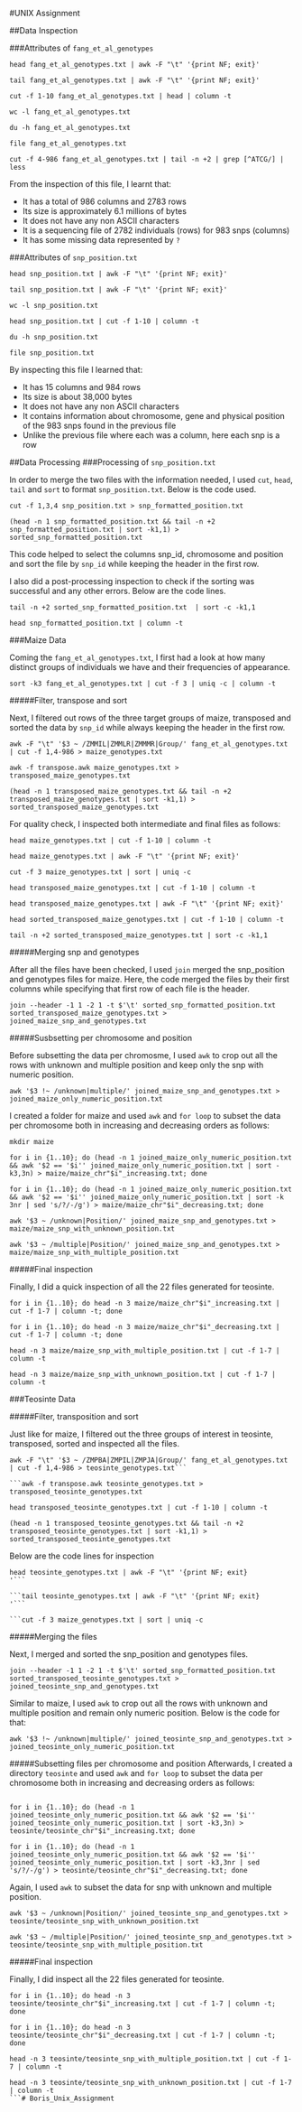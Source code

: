 #UNIX Assignment

##Data Inspection

###Attributes of `fang_et_al_genotypes`

```
head fang_et_al_genotypes.txt | awk -F "\t" '{print NF; exit}'
```

```
tail fang_et_al_genotypes.txt | awk -F "\t" '{print NF; exit}'
```

```
cut -f 1-10 fang_et_al_genotypes.txt | head | column -t
```

```
wc -l fang_et_al_genotypes.txt 
```

```
du -h fang_et_al_genotypes.txt
```

```
file fang_et_al_genotypes.txt
```

```
cut -f 4-986 fang_et_al_genotypes.txt | tail -n +2 | grep [^ATCG/] | less
```

From the inspection of this file, I learnt that:

* It has a total of 986 columns and 2783 rows
* Its size is approximately 6.1 millions of bytes
* It does not have any non ASCII characters
* It is a sequencing file of 2782 individuals (rows) for 983 snps (columns)
* It has some missing data represented by `?`


###Attributes of `snp_position.txt`

```
head snp_position.txt | awk -F "\t" '{print NF; exit}'
```

```
tail snp_position.txt | awk -F "\t" '{print NF; exit}'
```

```
wc -l snp_position.txt
```

```
head snp_position.txt | cut -f 1-10 | column -t
```

```
du -h snp_position.txt
```

```
file snp_position.txt 
```

By inspecting this file I learned that:

* It has 15 columns and 984 rows
* Its size is about 38,000 bytes
* It does not have any non ASCII characters
* It contains information about chromosome, gene and physical position of the 983 snps found in the previous file
* Unlike the previous file where each was a column, here each snp is a row

##Data Processing
###Processing of `snp_position.txt`

In order to merge the two files with the information needed, I used `cut`, `head`, `tail` and `sort` to format `snp_position.txt`. Below is the code used.
```
cut -f 1,3,4 snp_position.txt > snp_formatted_position.txt
```

```
(head -n 1 snp_formatted_position.txt && tail -n +2 snp_formatted_position.txt | sort -k1,1) > sorted_snp_formatted_position.txt
```

This code helped to select the columns snp_id, chromosome and position and sort the file by `snp_id` while keeping the header in the first row. 

I also did a post-processing inspection to check if the sorting was successful and any other errors. Below are the code lines.

```
tail -n +2 sorted_snp_formatted_position.txt  | sort -c -k1,1
```

```
head snp_formatted_position.txt | column -t
```


###Maize Data  

Coming the `fang_et_al_genotypes.txt`, I first had a look at how many distinct groups of individuals we have and their frequencies of appearance. 

```
sort -k3 fang_et_al_genotypes.txt | cut -f 3 | uniq -c | column -t
```

#####Filter, transpose and sort  

Next, I filtered out rows of the three target groups of maize, transposed and sorted the data by `snp_id` while always keeping the header in the first row.

```
awk -F "\t" '$3 ~ /ZMMIL|ZMMLR|ZMMMR|Group/' fang_et_al_genotypes.txt | cut -f 1,4-986 > maize_genotypes.txt
```

```
awk -f transpose.awk maize_genotypes.txt > transposed_maize_genotypes.txt
```

```
(head -n 1 transposed_maize_genotypes.txt && tail -n +2 transposed_maize_genotypes.txt | sort -k1,1) > sorted_transposed_maize_genotypes.txt
```

For quality check, I inspected both intermediate and final files as follows:

```
head maize_genotypes.txt | cut -f 1-10 | column -t
```

```
head maize_genotypes.txt | awk -F "\t" '{print NF; exit}'
```

```
cut -f 3 maize_genotypes.txt | sort | uniq -c
```

```
head transposed_maize_genotypes.txt | cut -f 1-10 | column -t 
```

```
head transposed_maize_genotypes.txt | awk -F "\t" '{print NF; exit}'
```

```
head sorted_transposed_maize_genotypes.txt | cut -f 1-10 | column -t 
```

```
tail -n +2 sorted_transposed_maize_genotypes.txt | sort -c -k1,1 
```
#####Merging snp and genotypes  

After all the files have been checked, I used `join` merged the snp_position and genotypes files for maize. Here, the code merged the files by their first columns while specifying that first row of each file is the header.

```
join --header -1 1 -2 1 -t $'\t' sorted_snp_formatted_position.txt sorted_transposed_maize_genotypes.txt > joined_maize_snp_and_genotypes.txt
```

#####Susbsetting per chromosome and position

Before subsetting the data per chromosme, I used `awk` to crop out all the rows with unknown and multiple position and keep only the snp with numeric position.

```
awk '$3 !~ /unknown|multiple/' joined_maize_snp_and_genotypes.txt > joined_maize_only_numeric_position.txt
```

I created a folder for maize and used `awk` and `for loop` to subset the data per chromosome both in increasing and decreasing orders as follows:

```
mkdir maize
```

```
for i in {1..10}; do (head -n 1 joined_maize_only_numeric_position.txt && awk '$2 == '$i'' joined_maize_only_numeric_position.txt | sort -k3,3n) > maize/maize_chr"$i"_increasing.txt; done
```

```
for i in {1..10}; do (head -n 1 joined_maize_only_numeric_position.txt && awk '$2 == '$i'' joined_maize_only_numeric_position.txt | sort -k 3nr | sed 's/?/-/g') > maize/maize_chr"$i"_decreasing.txt; done
```

```
awk '$3 ~ /unknown|Position/' joined_maize_snp_and_genotypes.txt > maize/maize_snp_with_unknown_position.txt
```

```
awk '$3 ~ /multiple|Position/' joined_maize_snp_and_genotypes.txt > maize/maize_snp_with_multiple_position.txt
```
#####Final inspection  

Finally, I did a quick inspection of all the 22 files generated for teosinte.
```
for i in {1..10}; do head -n 3 maize/maize_chr"$i"_increasing.txt | cut -f 1-7 | column -t; done
```

```
for i in {1..10}; do head -n 3 maize/maize_chr"$i"_decreasing.txt | cut -f 1-7 | column -t; done
```

```
head -n 3 maize/maize_snp_with_multiple_position.txt | cut -f 1-7 | column -t
```

```
head -n 3 maize/maize_snp_with_unknown_position.txt | cut -f 1-7 | column -t
```

###Teosinte Data

#####Filter, transposition and sort  

Just like for maize, I filtered out the three groups of interest in teosinte, transposed, sorted and inspected all the files.

```
awk -F "\t" '$3 ~ /ZMPBA|ZMPIL|ZMPJA|Group/' fang_et_al_genotypes.txt | cut -f 1,4-986 > teosinte_genotypes.txt```

```awk -f transpose.awk teosinte_genotypes.txt > transposed_teosinte_genotypes.txt
```

```
head transposed_teosinte_genotypes.txt | cut -f 1-10 | column -t
```

```
(head -n 1 transposed_teosinte_genotypes.txt && tail -n +2 transposed_teosinte_genotypes.txt | sort -k1,1) > sorted_transposed_teosinte_genotypes.txt
```

Below are the code lines for inspection
```
head teosinte_genotypes.txt | awk -F "\t" '{print NF; exit}
'```

```tail teosinte_genotypes.txt | awk -F "\t" '{print NF; exit}
'```

```cut -f 3 maize_genotypes.txt | sort | uniq -c
```

#####Merging the files  

Next, I merged and sorted the snp_position and genotypes files. 

```
join --header -1 1 -2 1 -t $'\t' sorted_snp_formatted_position.txt sorted_transposed_teosinte_genotypes.txt > joined_teosinte_snp_and_genotypes.txt
```

Similar to maize, I used `awk` to crop out all the rows with unknown and multiple position and remain only numeric position. Below is the code for that: 

```
awk '$3 !~ /unknown|multiple/' joined_teosinte_snp_and_genotypes.txt > joined_teosinte_only_numeric_position.txt
```

#####Subsetting files per chromosome and position
Afterwards, I created a directory `teosinte` and used `awk` and `for loop` to subset the data per chromosome both in increasing and decreasing orders as follows:

```mkdir teosinte
```

```
for i in {1..10}; do (head -n 1 joined_teosinte_only_numeric_position.txt && awk '$2 == '$i'' joined_teosinte_only_numeric_position.txt | sort -k3,3n) > teosinte/teosinte_chr"$i"_increasing.txt; done
```

```
for i in {1..10}; do (head -n 1 joined_teosinte_only_numeric_position.txt && awk '$2 == '$i'' joined_teosinte_only_numeric_position.txt | sort -k3,3nr | sed 's/?/-/g') > teosinte/teosinte_chr"$i"_decreasing.txt; done
```

Again, I used `awk` to subset the data for snp with unknown and multiple position.

```
awk '$3 ~ /unknown|Position/' joined_teosinte_snp_and_genotypes.txt > teosinte/teosinte_snp_with_unknown_position.txt
```

```
awk '$3 ~ /multiple|Position/' joined_teosinte_snp_and_genotypes.txt > teosinte/teosinte_snp_with_multiple_position.txt
```

#####Final inspection  

Finally, I did inspect all the 22 files generated for teosinte.

```
for i in {1..10}; do head -n 3 teosinte/teosinte_chr"$i"_increasing.txt | cut -f 1-7 | column -t; done
```

```
for i in {1..10}; do head -n 3 teosinte/teosinte_chr"$i"_decreasing.txt | cut -f 1-7 | column -t; done
```

```
head -n 3 teosinte/teosinte_snp_with_multiple_position.txt | cut -f 1-7 | column -t
```

```
head -n 3 teosinte/teosinte_snp_with_unknown_position.txt | cut -f 1-7 | column -t
```# Boris_Unix_Assignment

